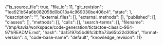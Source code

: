 {"is_source_file": true, "file_id": 11, "git_revision": "1ee921b54a6b082058d0b013a4c969030be406c4", "state": 1, "description": "", "external_files": [], "external_methods": [], "published": [], "classes": [], "methods": [], "calls": [], "search-terms": [], "filename": "/tmp/kavia/workspace/code-generation/tictactoe-classic-964-971/README.md", "hash": "da15197b5bd6fc3bffa73a65b22d308a", "format-version": 4, "code-base-name": "default", "knowledge_revision": 11}